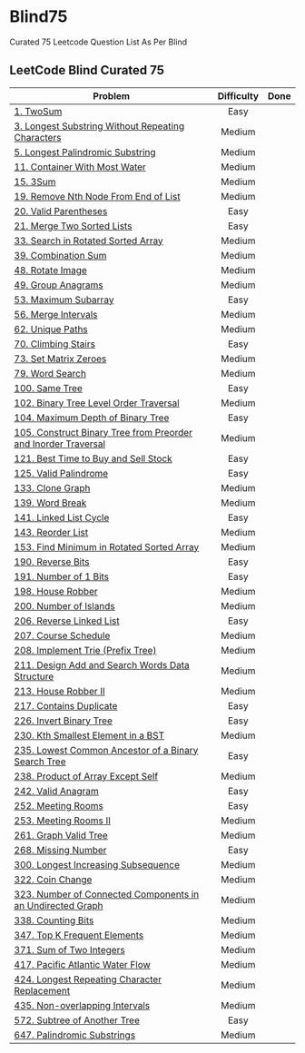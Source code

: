 # Blind75
Curated 75 Leetcode Question List As Per Blind

## LeetCode Blind Curated 75



**Problem** | **Difficulty** | **Done**
-- | :-: | :-:
[1. TwoSum](https://leetcode.com/problems/two-sum/) | Easy | 
[3. Longest Substring Without Repeating Characters](https://leetcode.com/problems/longest-substring-without-repeating-characters/) | Medium |  
[5. Longest Palindromic Substring](https://leetcode.com/problems/longest-palindromic-substring/) | Medium | 
[11. Container With Most Water](https://leetcode.com/problems/container-with-most-water/) | Medium | 
[15. 3Sum](https://leetcode.com/problems/3sum/) | Medium | 
[19. Remove Nth Node From End of List](https://leetcode.com/problems/remove-nth-node-from-end-of-list/) | Medium | 
[20. Valid Parentheses](https://leetcode.com/problems/valid-parentheses/) | Easy | 
[21. Merge Two Sorted Lists](https://leetcode.com/problems/merge-two-sorted-lists/) | Easy | 
[33. Search in Rotated Sorted Array](https://leetcode.com/problems/search-in-rotated-sorted-array/) | Medium | 
[39. Combination Sum](https://leetcode.com/problems/combination-sum/) | Medium | 
[48. Rotate Image](https://leetcode.com/problems/rotate-image/) | Medium | 
[49. Group Anagrams](https://leetcode.com/problems/group-anagrams/) | Medium | 
[53. Maximum Subarray](https://leetcode.com/problems/maximum-subarray/) | Easy | 
[56. Merge Intervals](https://leetcode.com/problems/merge-intervals/) | Medium | 
[62. Unique Paths](https://leetcode.com/problems/unique-paths/) | Medium | 
[70. Climbing Stairs](https://leetcode.com/problems/climbing-stairs/) | Easy | 
[73. Set Matrix Zeroes](https://leetcode.com/problems/set-matrix-zeroes/) | Medium | 
[79. Word Search](https://leetcode.com/problems/word-search/) | Medium | 
[100. Same Tree](https://leetcode.com/problems/same-tree/) | Easy | 
[102. Binary Tree Level Order Traversal](https://leetcode.com/problems/binary-tree-level-order-traversal/) | Medium | 
[104. Maximum Depth of Binary Tree](https://leetcode.com/problems/maximum-depth-of-binary-tree/) | Easy | 
[105. Construct Binary Tree from Preorder and Inorder Traversal](https://leetcode.com/problems/construct-binary-tree-from-preorder-and-inorder-traversal/) | Medium | 
[121. Best Time to Buy and Sell Stock](https://leetcode.com/problems/best-time-to-buy-and-sell-stock/) | Easy | 
[125. Valid Palindrome](https://leetcode.com/problems/valid-palindrome/) | Easy | 
[133. Clone Graph](https://leetcode.com/problems/clone-graph/) | Medium | 
[139. Word Break](https://leetcode.com/problems/word-break/) | Medium | 
[141. Linked List Cycle](https://leetcode.com/problems/linked-list-cycle/) | Easy | 
[143. Reorder List](https://leetcode.com/problems/reorder-list/) | Medium | 
[153. Find Minimum in Rotated Sorted Array](https://leetcode.com/problems/find-minimum-in-rotated-sorted-array/) | Medium | 
[190. Reverse Bits](https://leetcode.com/problems/reverse-bits/) | Easy | 
[191. Number of 1 Bits](https://leetcode.com/problems/number-of-1-bits/) | Easy | 
[198. House Robber](https://leetcode.com/problems/house-robber/) | Medium | 
[200. Number of Islands](https://leetcode.com/problems/number-of-islands/) | Medium | 
[206. Reverse Linked List](https://leetcode.com/problems/reverse-linked-list/) | Easy | 
[207. Course Schedule](https://leetcode.com/problems/course-schedule/) | Medium | 
[208. Implement Trie (Prefix Tree)](https://leetcode.com/problems/implement-trie-prefix-tree/) | Medium | 
[211. Design Add and Search Words Data Structure](https://leetcode.com/problems/design-add-and-search-words-data-structure/) | Medium | 
[213. House Robber II](https://leetcode.com/problems/house-robber-ii/) | Medium | 
[217. Contains Duplicate](https://leetcode.com/problems/contains-duplicate/) | Easy | 
[226. Invert Binary Tree](https://leetcode.com/problems/invert-binary-tree/) | Easy | 
[230. Kth Smallest Element in a BST](https://leetcode.com/problems/kth-smallest-element-in-a-bst/) | Medium | 
[235. Lowest Common Ancestor of a Binary Search Tree](https://leetcode.com/problems/lowest-common-ancestor-of-a-binary-search-tree/) | Easy | 
[238. Product of Array Except Self](https://leetcode.com/problems/product-of-array-except-self/) | Medium | 
[242. Valid Anagram](https://leetcode.com/problems/valid-anagram/) | Easy | 
[252. Meeting Rooms](https://leetcode.com/problems/meeting-rooms/) | Easy | 
[253. Meeting Rooms II](https://leetcode.com/problems/meeting-rooms-ii/) | Medium | 
[261. Graph Valid Tree](https://leetcode.com/problems/graph-valid-tree/) | Medium | 
[268. Missing Number](https://leetcode.com/problems/missing-number/) | Easy | 
[300. Longest Increasing Subsequence](https://leetcode.com/problems/longest-increasing-subsequence/) | Medium | 
[322. Coin Change](https://leetcode.com/problems/coin-change/) | Medium | 
[323. Number of Connected Components in an Undirected Graph](https://leetcode.com/problems/number-of-connected-components-in-an-undirected-graph/) | Medium | 
[338. Counting Bits](https://leetcode.com/problems/counting-bits/) | Medium | 
[347. Top K Frequent Elements](https://leetcode.com/problems/top-k-frequent-elements/) | Medium | 
[371. Sum of Two Integers](https://leetcode.com/problems/sum-of-two-integers/) | Medium | 
[417. Pacific Atlantic Water Flow](https://leetcode.com/problems/pacific-atlantic-water-flow/) | Medium | 
[424. Longest Repeating Character Replacement](https://leetcode.com/problems/longest-repeating-character-replacement/) | Medium | 
[435. Non-overlapping Intervals](https://leetcode.com/problems/non-overlapping-intervals/) | Medium | 
[572. Subtree of Another Tree](https://leetcode.com/problems/subtree-of-another-tree/) | Easy | 
[647. Palindromic Substrings](https://leetcode.com/problems/palindromic-substrings/) | Medium | 
